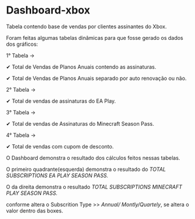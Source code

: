 # Dashboard-xbox
Tabela contendo base de vendas por clientes assinantes do Xbox.

Foram feitas algumas tabelas dinâmicas para que fosse gerado os dados dos gráficos:

1° Tabela ->

✔ Total de Vendas de Planos Anuais contendo as assinaturas.

✔ Total de Vendas de Planos Anuais separado por auto renovação ou não.

2° Tabela ->

✔ Total de vendas de assinaturas do EA Play.

3° Tabela ->

✔ Total de vendas de Assinaturas do Minecraft Season Pass.

4° Tabela ->

✔ Total de vendas com cupom de desconto.

O Dashboard demonstra o resultado dos cálculos feitos nessas tabelas.

O primeiro quadrante(esquerda) demonstra o resultado do _TOTAL SUBSCRIPTIONS EA PLAY SEASON PASS._

O da direita demonstra o resultado _TOTAL SUBSCRIPTIONS MINECRAFT PLAY SEASON PASS._

conforme altera o Subscrition Type >> *Annual/ Montly/Quartely*, se altera o valor dentro das boxes.





